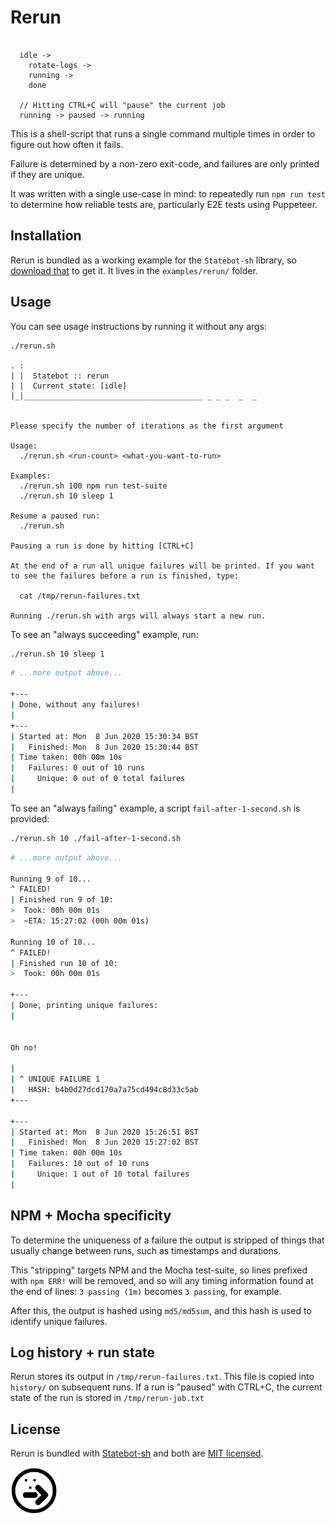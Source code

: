 # Rerun

```

  idle ->
    rotate-logs ->
    running ->
    done

  // Hitting CTRL+C will "pause" the current job
  running -> paused -> running

```

This is a shell-script that runs a single command multiple times in order to figure out how often it fails.

Failure is determined by a non-zero exit-code, and failures are only printed if they are unique.

It was written with a single use-case in mind: to repeatedly run `npm run test` to determine how reliable tests are, particularly E2E tests using Puppeteer.

## Installation

Rerun is bundled as a working example for the `Statebot-sh` library, so [download that](https://github.com/shuckster/statebot-sh#quick-start) to get it. It lives in the `examples/rerun/` folder.

## Usage

You can see usage instructions by running it without any args:

```
./rerun.sh

. :
| |  Statebot :: rerun
| |  Current state: [idle]
|_|________________________________________ _ _ _  _  _


Please specify the number of iterations as the first argument

Usage:
  ./rerun.sh <run-count> <what-you-want-to-run>

Examples:
  ./rerun.sh 100 npm run test-suite
  ./rerun.sh 10 sleep 1

Resume a paused run:
  ./rerun.sh

Pausing a run is done by hitting [CTRL+C]

At the end of a run all unique failures will be printed. If you want
to see the failures before a run is finished, type:

  cat /tmp/rerun-failures.txt

Running ./rerun.sh with args will always start a new run.
```

To see an "always succeeding" example, run:

```sh
./rerun.sh 10 sleep 1
```

```sh
# ...more output above...

+---
| Done, without any failures!
|
+---
| Started at: Mon  8 Jun 2020 15:30:34 BST
|   Finished: Mon  8 Jun 2020 15:30:44 BST
| Time taken: 00h 00m 10s
|   Failures: 0 out of 10 runs
|     Unique: 0 out of 0 total failures
|
```

To see an "always failing" example, a script `fail-after-1-second.sh` is provided:

```sh
./rerun.sh 10 ./fail-after-1-second.sh
```

```sh
# ...more output above...

Running 9 of 10...
^ FAILED!
| Finished run 9 of 10:
>  Took: 00h 00m 01s
>  ~ETA: 15:27:02 (00h 00m 01s)

Running 10 of 10...
^ FAILED!
| Finished run 10 of 10:
>  Took: 00h 00m 01s

+---
| Done, printing unique failures:
|


Oh no!

|
| ^ UNIQUE FAILURE 1
|   HASH: b4b0d27dcd170a7a75cd494c8d33c5ab
+---

+---
| Started at: Mon  8 Jun 2020 15:26:51 BST
|   Finished: Mon  8 Jun 2020 15:27:02 BST
| Time taken: 00h 00m 10s
|   Failures: 10 out of 10 runs
|     Unique: 1 out of 10 total failures
|
```

## NPM + Mocha specificity

To determine the uniqueness of a failure the output is stripped of things that usually change between runs, such as timestamps and durations.

This "stripping" targets NPM and the Mocha test-suite, so lines prefixed with `npm ERR!` will be removed, and so will any timing information found at the end of lines: `3 passing (1m)` becomes `3 passing`, for example.

After this, the output is hashed using `md5/md5sum`, and this hash is used to identify unique failures.

## Log history + run state

Rerun stores its output in `/tmp/rerun-failures.txt`. This file is copied into `history/` on subsequent runs. If a run is "paused" with CTRL+C, the current state of the run is stored in `/tmp/rerun-job.txt`

## License

Rerun is bundled with [Statebot-sh](https://github.com/shuckster/statebot-sh/) and both are [MIT licensed](https://github.com/shuckster/statebot-sh/blob/master/LICENSE).

<img src="../../logo-small.png" width="75" />
